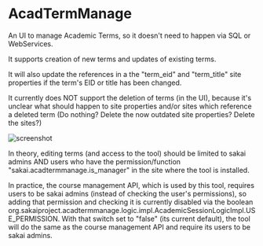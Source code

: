 # AcadTermManage 
An UI to manage Academic Terms, so it doesn't need to happen via SQL or WebServices.

It supports creation of new terms and updates of existing terms.

It will also update the references in a the "term\_eid" and "term\_title" site properties if the term's EID or title has been changed.

It currently does NOT support the deletion of terms (in the UI), because it's unclear what should happen to site properties and/or sites which reference a deleted term (Do nothing? Delete the now outdated site properties? Delete the sites?)  

![screenshot](/screenshot_tool_w640.png?raw=true "acadtermmanage-tool screenshot")


In theory, editing terms (and access to the tool) should be limited to sakai admins AND users who have the permission/function "sakai.acadtermmanage.is\_manager" in the site where the tool is installed.
 
In practice, the course management API, which is used by this tool, requires users to be sakai admins (instead of checking the user's permissions), so adding that permission and checking it is currently disabled via the boolean 
org.sakaiproject.acadtermmanage.logic.impl.AcademicSessionLogicImpl.USE_PERMISSION.
With that switch set to "false" (its current default), the tool will do the same as the course management API and require its users to be sakai admins.    


